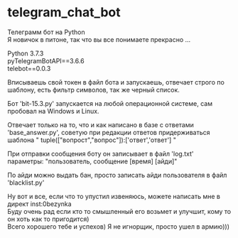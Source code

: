 # telegram_chat_bot
Телеграмм бот на Python  
Я новичок в питоне, так что вы все понимаете прекрасно ...  
  
    
Python 3.7.3  
pyTelegramBotAPI==3.6.6  
telebot==0.0.3
  
Вписываешь свой токен в файл бота и запускаешь, отвечает строго по шаблону, есть фильтр символов, так же черный список.  
  
Бот 'bit-15.3.py' запускается на любой операционной системе, сам пробовал на Windows и Linux.  
  
Отвечает только на то, что и как написано в базе с ответами 'base_answer.py', советую при редакции ответов придерживаться шаблона " tuple(["вопрост","вопрос"]):['ответ','ответ'] "  
  
При отправки сообщения боту он записывает в файл 'log.txt' параметры: "пользователь, сообщение [время] [айди]"  
  
По айди можно выдать бан, просто записать айди пользователя в файл 'blacklist.py'  
  
Ну вот и все, если что то упустил извеняюсь, можете написать мне в директ inst:0bezynka  
Буду очень рад если кто то смышленный его возьмет и улучшит, кому то он хоть как то пригодится)  
Всего хорошего тебе и успехов)
Я не игнорщик, просто ушел в армию)))
